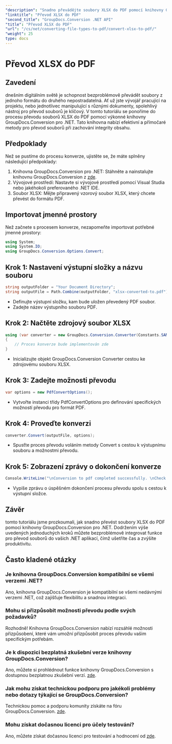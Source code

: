 ```yaml
---
"description": "Snadno převádějte soubory XLSX do PDF pomocí knihovny GroupDocs.Conversion pro .NET. Bezproblémová integrace, přizpůsobitelné možnosti a bezchybné výsledky."
"linktitle": "Převod XLSX do PDF"
"second_title": "GroupDocs.Conversion .NET API"
"title": "Převod XLSX do PDF"
"url": "/cs/net/converting-file-types-to-pdf/convert-xlsx-to-pdf/"
"weight": 25
type: docs
---
```

# Převod XLSX do PDF

## Zavedení
dnešním digitálním světě je schopnost bezproblémově převádět soubory z jednoho formátu do druhého nepostradatelná. Ať už jste vývojář pracující na projektu, nebo jednotlivec manipulující s různými dokumenty, spolehlivý nástroj pro převod souborů je klíčový. V tomto tutoriálu se ponoříme do procesu převodu souborů XLSX do PDF pomocí výkonné knihovny GroupDocs.Conversion pro .NET. Tato knihovna nabízí efektivní a přímočaré metody pro převod souborů při zachování integrity obsahu.
## Předpoklady
Než se pustíme do procesu konverze, ujistěte se, že máte splněny následující předpoklady:
1. Knihovna GroupDocs.Conversion pro .NET: Stáhněte a nainstalujte knihovnu GroupDocs.Conversion z [zde](https://releases.groupdocs.com/conversion/net/).
2. Vývojové prostředí: Nastavte si vývojové prostředí pomocí Visual Studia nebo jakéhokoli preferovaného .NET IDE.
3. Soubor XLSX: Mějte připravený vzorový soubor XLSX, který chcete převést do formátu PDF.

## Importovat jmenné prostory
Než začnete s procesem konverze, nezapomeňte importovat potřebné jmenné prostory:
```csharp
using System;
using System.IO;
using GroupDocs.Conversion.Options.Convert;
```
## Krok 1: Nastavení výstupní složky a názvu souboru
```csharp
string outputFolder = "Your Document Directory";
string outputFile = Path.Combine(outputFolder, "xlsx-converted-to.pdf");
```
- Definujte výstupní složku, kam bude uložen převedený PDF soubor.
- Zadejte název výstupního souboru PDF.
## Krok 2: Načtěte zdrojový soubor XLSX
```csharp
using (var converter = new GroupDocs.Conversion.Converter(Constants.SAMPLE_XLSX))
{
    // Proces konverze bude implementován zde
}
```
- Inicializujte objekt GroupDocs.Conversion Converter cestou ke zdrojovému souboru XLSX.
## Krok 3: Zadejte možnosti převodu
```csharp
var options = new PdfConvertOptions();
```
- Vytvořte instanci třídy PdfConvertOptions pro definování specifických možností převodu pro formát PDF.
## Krok 4: Proveďte konverzi
```csharp
converter.Convert(outputFile, options);
```
- Spusťte proces převodu voláním metody Convert s cestou k výstupnímu souboru a možnostmi převodu.
## Krok 5: Zobrazení zprávy o dokončení konverze
```csharp
Console.WriteLine("\nConversion to pdf completed successfully. \nCheck output in {0}", outputFolder);
```
- Vypíše zprávu o úspěšném dokončení procesu převodu spolu s cestou k výstupní složce.

## Závěr
tomto tutoriálu jsme prozkoumali, jak snadno převést soubory XLSX do PDF pomocí knihovny GroupDocs.Conversion pro .NET. Dodržením výše uvedených jednoduchých kroků můžete bezproblémově integrovat funkce pro převod souborů do vašich .NET aplikací, čímž ušetříte čas a zvýšíte produktivitu.
## Často kladené otázky
### Je knihovna GroupDocs.Conversion kompatibilní se všemi verzemi .NET?
Ano, knihovna GroupDocs.Conversion je kompatibilní se všemi nedávnými verzemi .NET, což zajišťuje flexibilitu a snadnou integraci.
### Mohu si přizpůsobit možnosti převodu podle svých požadavků?
Rozhodně! Knihovna GroupDocs.Conversion nabízí rozsáhlé možnosti přizpůsobení, které vám umožní přizpůsobit proces převodu vašim specifickým potřebám.
### Je k dispozici bezplatná zkušební verze knihovny GroupDocs.Conversion?
Ano, můžete si prohlédnout funkce knihovny GroupDocs.Conversion s dostupnou bezplatnou zkušební verzí. [zde](https://releases.groupdocs.com/).
### Jak mohu získat technickou podporu pro jakékoli problémy nebo dotazy týkající se GroupDocs.Conversion?
Technickou pomoc a podporu komunity získáte na fóru GroupDocs.Conversion. [zde](https://forum.groupdocs.com/c/conversion/11).
### Mohu získat dočasnou licenci pro účely testování?
Ano, můžete získat dočasnou licenci pro testování a hodnocení od [zde](https://purchase.groupdocs.com/temporary-license/).